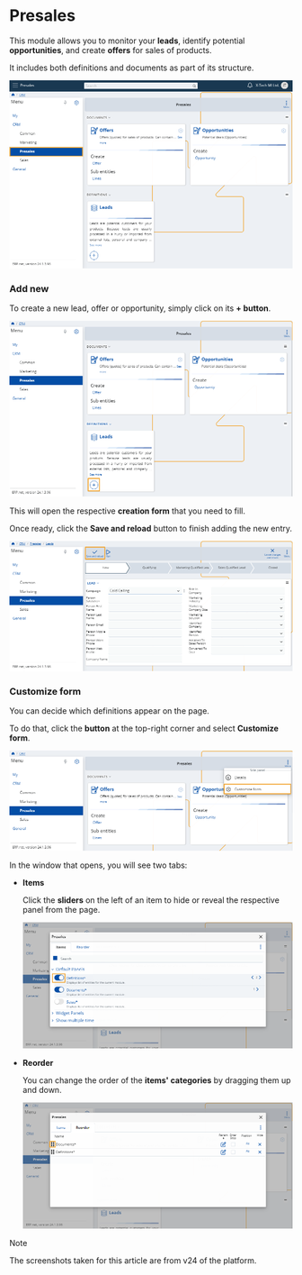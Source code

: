# Presales

This module allows you to monitor your **leads**, identify potential **opportunities**, and create **offers** for sales of products.

It includes both definitions and documents as part of its structure.

![Express](pictures/Presales_view.png)

### Add new

To create a new lead, offer or opportunity, simply click on its **+ button**.

![Express](pictures/Presales_Add.png)

This will open the respective **creation form** that you need to fill.

Once ready, click the **Save and reload** button to finish adding the new entry.

![Express](pictures/Presales_save.png)

### Customize form

You can decide which definitions appear on the page.

To do that, click the **button** at the top-right corner and select **Customize form**.

![Express](pictures/Presales_customize_view.png)

In the window that opens, you will see two tabs:

* **Items**

  Click the **sliders** on the left of an item to hide or reveal the respective panel from the page.

  ![Express](pictures/Presales_items.png)

* **Reorder**

  You can change the order of the **items' categories** by dragging them up and down.

  ![Express](pictures/Presales_Reorder.png)

> [!NOTE]
> The screenshots taken for this article are from v24 of the platform.
